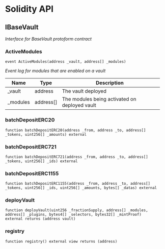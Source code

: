 # Solidity API

## IBaseVault

_Interface for BaseVault protoform contract_

### ActiveModules

```solidity
event ActiveModules(address _vault, address[] _modules)
```

_Event log for modules that are enabled on a vault_

| Name | Type | Description |
| ---- | ---- | ----------- |
| _vault | address | The vault deployed |
| _modules | address[] | The modules being activated on deployed vault |

### batchDepositERC20

```solidity
function batchDepositERC20(address _from, address _to, address[] _tokens, uint256[] _amounts) external
```

### batchDepositERC721

```solidity
function batchDepositERC721(address _from, address _to, address[] _tokens, uint256[] _ids) external
```

### batchDepositERC1155

```solidity
function batchDepositERC1155(address _from, address _to, address[] _tokens, uint256[] _ids, uint256[] _amounts, bytes[] _datas) external
```

### deployVault

```solidity
function deployVault(uint256 _fractionSupply, address[] _modules, address[] _plugins, bytes4[] _selectors, bytes32[] _mintProof) external returns (address vault)
```

### registry

```solidity
function registry() external view returns (address)
```

